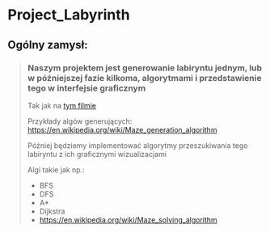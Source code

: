 # Project_Labyrinth
## Ogólny zamysł:
> ### Naszym projektem jest generowanie labiryntu jednym, lub w późniejszej fazie kilkoma, algorytmami i przedstawienie tego w interfejsie graficznym
> Tak jak na [tym filmie](https://youtu.be/6kv5HKPB1XU  "Maze-film")
>
> Przykłady algów generujących: https://en.wikipedia.org/wiki/Maze_generation_algorithm
> 
>  Później będziemy implementować algorytmy przeszukiwania tego labiryntu z ich graficznymi wizualizacjami 
> 
>  Algi takie jak np.: 
> * BFS
> * DFS
> * A*
> * Dijkstra
> * https://en.wikipedia.org/wiki/Maze_solving_algorithm
